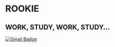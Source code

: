  # ROOKIE
 ## WORK, STUDY, WORK, STUDY...
 
 
 
 
 
 
 
 
 
 [![Gmail Badge](https://img.shields.io/badge/Gmail-d14836?style=flat-square&logo=Gmail&logoColor=white&link=mailto:snugyun01@gmail.com)](mailto:colin12212004@gmail.com)
